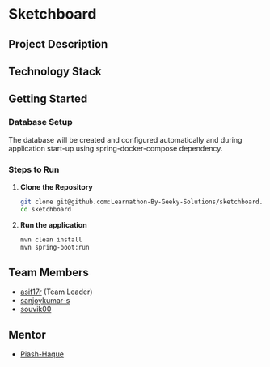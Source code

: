 # Sketchboard

## Project Description
 
## Technology Stack

## Getting Started
### Database Setup

The database will be created and configured automatically and during application start-up using spring-docker-compose dependency.

### Steps to Run

1. **Clone the Repository**
    ```bash
    git clone git@github.com:Learnathon-By-Geeky-Solutions/sketchboard.git
    cd sketchboard
    ```
2. **Run the application**
   ```bash
   mvn clean install
   mvn spring-boot:run
   ```

## Team Members
- [asif17r](https://github.com/asif17r) (Team Leader)
- [sanjoykumar-s](https://github.com/sanjoykumar-s)
- [souvik00](https://github.com/souvik00)

## Mentor
- [Piash-Haque](https://github.com/Piash-Haque)
